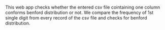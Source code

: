 This web app checks whether the entered csv file cointaining one column conforms benford distribution or not. We compare the frequency of 1st single digit from every record of the csv file and checks for benford distribution. 